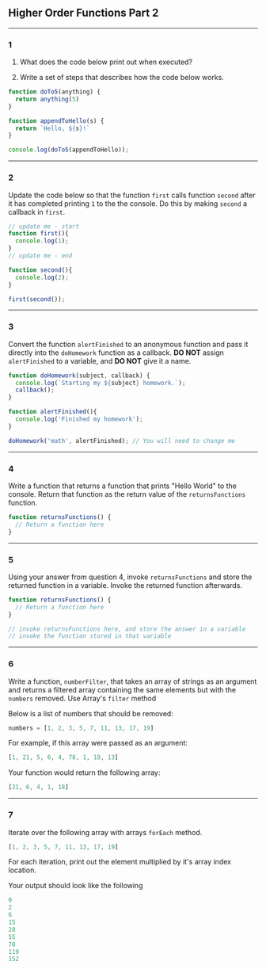 ## Higher Order Functions Part 2

---
### 1
1. What does the code below print out when executed?

2. Write a set of steps that describes how the code below works.

```javascript
function doTo5(anything) {
  return anything(5)
}

function appendToHello(s) {
  return `Hello, ${s}!`
}

console.log(doTo5(appendToHello));
```

---
### 2

Update the code below so that the function `first` calls function `second` after it has completed printing `1` to the the console. Do this by making `second` a callback in `first`. 

```javascript
// update me - start
function first(){
  console.log(1);
}
// update me - end

function second(){
  console.log(2);
}

first(second());
```

---

### 3

Convert the function `alertFinished` to an anonymous function and pass it directly into the `doHomework` function as a callback. **DO NOT** assign `alertFinished` to a variable, and **DO NOT** give it a name.


```javascript
function doHomework(subject, callback) {
  console.log(`Starting my ${subject} homework.`);
  callback();
}

function alertFinished(){
  console.log('Finished my homework');
}

doHomework('math', alertFinished); // You will need to change me
```

---

### 4

Write a function that returns a function that prints "Hello World" to the console. Return that function as the return value of the `returnsFunctions` function.

```javascript
function returnsFunctions() {
  // Return a function here
}
```

---

### 5

Using your answer from question 4, invoke `returnsFunctions` and store the returned function in a variable. Invoke the returned function afterwards.

```javascript
function returnsFunctions() {
  // Return a function here
}

// invoke returnsFunctions here, and store the answer in a variable
// invoke the function stored in that variable
```

---

### 6

Write a function, `numberFilter`, that takes an array of strings as an argument and returns a
filtered array containing the same elements but with the `numbers` removed. Use Array's `filter` method

Below is a list of numbers that should be removed:
```javascript
numbers = [1, 2, 3, 5, 7, 11, 13, 17, 19]
```
For example, if this array were passed as an argument:
```javascript
[1, 21, 5, 6, 4, 78, 1, 18, 13]
```

Your function would return the following array:
```javascript
[21, 6, 4, 1, 18]
```

---

### 7

Iterate over the following array with arrays `forEach` method.

```javascript
[1, 2, 3, 5, 7, 11, 13, 17, 19]
```

For each iteration, print out the element multiplied by it's array index location.

Your output should look like the following

```javascript
0
2
6
15
28
55
78
119
152
```

